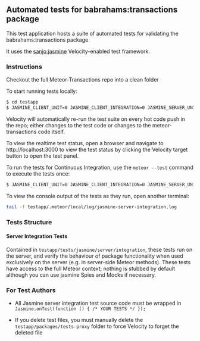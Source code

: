 ## Automated tests for babrahams:transactions package

This test application hosts a suite of automated tests for validating the babrahams:transactions package

It uses the [sanjo:jasmine](https://github.com/Sanjo/meteor-jasmine) Velocity-enabled test framework.

### Instructions

Checkout the full Meteor-Transactions repo into a clean folder

To start running tests locally:

```bash
$ cd testapp
$ JASMINE_CLIENT_UNIT=0 JASMINE_CLIENT_INTEGRATION=0 JASMINE_SERVER_UNIT=0 JASMINE_SERVER_INTEGRATION=1 meteor
```

Velocity will automatically re-run the test suite on every hot code push in the repo; either changes to the test code or changes to the meteor-transactions code itself.

To view the realtime test status, open a browser and navigate to http://localhost:3000 to view the test status by clicking the Velocity target button to open the test panel.

To run the tests for Continuous Integration, use the `meteor --test` command to execute the tests once:

```bash
$ JASMINE_CLIENT_UNIT=0 JASMINE_CLIENT_INTEGRATION=0 JASMINE_SERVER_UNIT=0 JASMINE_SERVER_INTEGRATION=1 meteor --test
```

To view the console output of the tests as they run, open another terminal:

```bash
tail -f testapp/.meteor/local/log/jasmine-server-integration.log
```

### Tests Structure

#### Server Integration Tests

Contained in `testapp/tests/jasmine/server/integration`, these tests run on the server, and verify the behaviour of package functionality when used exclusively on the server (e.g. in server-side Meteor methods).  These tests have access to the full Meteor context; nothing is stubbed by default although you can use jasmine Spies and Mocks if necessary.

### For Test Authors

* All Jasmine server integration test source code must be wrapped in `Jasmine.onTest(function () { /* YOUR TESTS */ });`

* If you delete test files, you must manually delete the `testapp/packages/tests-proxy` folder to force Velocity to forget the deleted file